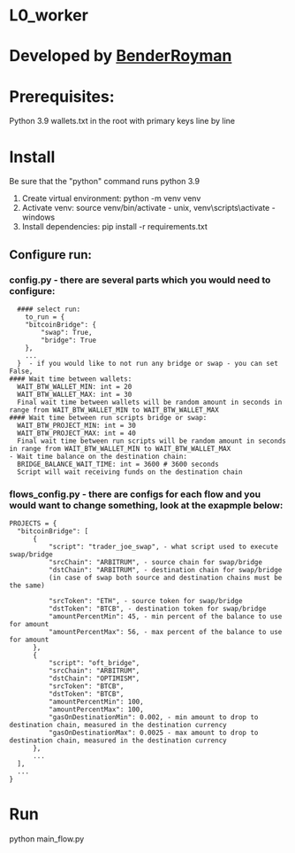 # L0_worker
# Developed by [BenderRoyman](https://t.me/BenderRoyman)

# Prerequisites:
  Python 3.9
  wallets.txt in the root with primary keys line by line

# Install
  Be sure that the "python" command runs python 3.9
  1. Create virtual environment: python -m venv venv
  2. Activate venv: source venv/bin/activate - unix, venv\scripts\activate - windows
  3. Install dependencies: pip install -r requirements.txt

## Configure run:
  ### config.py - there are several parts which you would need to configure:
      #### select run:
        to_run = {
        "bitcoinBridge": {
            "swap": True,
            "bridge": True
        },
        ...
      }  - if you would like to not run any bridge or swap - you can set False,
    #### Wait time between wallets:
      WAIT_BTW_WALLET_MIN: int = 20
      WAIT_BTW_WALLET_MAX: int = 30
      Final wait time between wallets will be random amount in seconds in range from WAIT_BTW_WALLET_MIN to WAIT_BTW_WALLET_MAX
    #### Wait time between run scripts bridge or swap:
      WAIT_BTW_PROJECT_MIN: int = 30
      WAIT_BTW_PROJECT_MAX: int = 40
      Final wait time between run scripts will be random amount in seconds in range from WAIT_BTW_WALLET_MIN to WAIT_BTW_WALLET_MAX
    - Wait time balance on the destination chain:
      BRIDGE_BALANCE_WAIT_TIME: int = 3600 # 3600 seconds
      Script will wait receiving funds on the destination chain
  ### flows_config.py - there are configs for each flow and you would want to change something, look at the exapmple below:

    PROJECTS = {
      "bitcoinBridge": [
          {
              "script": "trader_joe_swap", - what script used to execute swap/bridge
              "srcChain": "ARBITRUM", - source chain for swap/bridge
              "dstChain": "ARBITRUM", - destination chain for swap/bridge
              (in case of swap both source and destination chains must be the same)

              "srcToken": "ETH", - source token for swap/bridge
              "dstToken": "BTCB", - destination token for swap/bridge
              "amountPercentMin": 45, - min percent of the balance to use for amount
              "amountPercentMax": 56, - max percent of the balance to use for amount
          },
          {
              "script": "oft_bridge",
              "srcChain": "ARBITRUM",
              "dstChain": "OPTIMISM",
              "srcToken": "BTCB",
              "dstToken": "BTCB",
              "amountPercentMin": 100,
              "amountPercentMax": 100,
              "gasOnDestinationMin": 0.002, - min amount to drop to destination chain, measured in the destination currency
              "gasOnDestinationMax": 0.0025 - max amount to drop to destination chain, measured in the destination currency
          },
          ...
      ],
      ...
    }

# Run
  python main_flow.py
